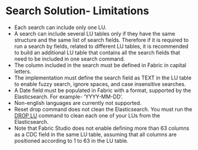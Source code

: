 # Search Solution- Limitations

- Each search can include only one LU.  
- A search can include several LU tables only if they have the same structure and the same list of search fields. Therefore if it is required to run a search by fields, related to different LU tables, it is recommended to build an additional LU table that contains all the search fields that need to be included in one search command.
- The column included in the search must be defined in Fabric  in capital letters.
- The implementation must define the search field as TEXT in the LU table to enable fuzzy search, ignore spaces, and case insensitive searches.
- A Date field must be populated in Fabric with a format, supported by the Elasticsearch. For example- ‘YYYY-MM-DD’.
- Non-english languages are currently not supported.
- Reset drop command does not clean the Elasticsearch. You must run the [DROP LU](/articles/02_fabric_architecture/04_fabric_commands.md#drop-lu-command) command to clean each one of your LUs from the Elasticsearch.
- Note that Fabric Studio does not enable defining more than 63 columns as a CDC field in the same LU table, assuming that all columns are positioned according to 1 to 63 in the LU table.
